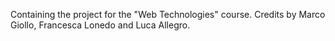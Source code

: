 Containing the project for the "Web Technologies" course. Credits by Marco Giollo, Francesca Lonedo and Luca Allegro.
